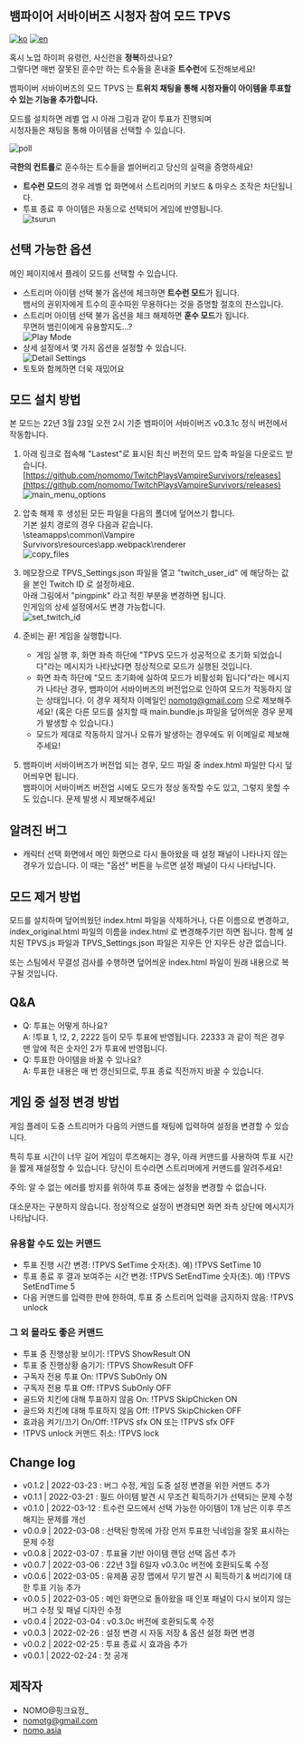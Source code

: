 ## 뱀파이어 서바이버즈 시청자 참여 모드 TPVS

[![ko](https://img.shields.io/badge/lang-ko--kr-green.svg)](https://github.com/nomomo/TwitchPlaysVampireSurvivors/blob/main/README.md)
[![en](https://img.shields.io/badge/lang-en-red.svg)](https://github.com/nomomo/TwitchPlaysVampireSurvivors/blob/main/README.en.md)

혹시 노업 하이퍼 유령런, 사신런을 **정복**하셨나요?<br />
그렇다면 매번 잘못된 훈수만 하는 트수들을 혼내줄 **트수런**에 도전해보세요!

뱀파이버 서바이버즈의 모드 TPVS 는 **트위치 채팅을 통해 시청자들이 아이템을 투표할 수 있는 기능을 추가합니다.**<br />

모드를 설치하면 레벨 업 시 아래 그림과 같이 투표가 진행되며<br />
시청자들은 채팅을 통해 아이템을 선택할 수 있습니다.

![poll](https://raw.githubusercontent.com/nomomo/TwitchPlaysVampireSurvivors/main/images/1_poll.png)

**극한의 컨트롤**로 훈수하는 트수들을 썰어버리고 당신의 실력을 증명하세요!

- **트수런 모드**의 경우 레벨 업 화면에서 스트리머의 키보드 & 마우스 조작은 차단됩니다.
- 투표 종료 후 아이템은 자동으로 선택되어 게임에 반영됩니다.<br />
![tsurun](https://raw.githubusercontent.com/nomomo/TwitchPlaysVampireSurvivors/main/images/2_tsr.png)

## 선택 가능한 옵션 

메인 페이지에서 플레이 모드를 선택할 수 있습니다.

- 스트리머 아이템 선택 불가 옵션에 체크하면 **트수런 모드**가 됩니다.<br />뱀서의 권위자에게 트수의 훈수따윈 무용하다는 것을 증명할 절호의 찬스입니다.
- 스트리머 아이템 선택 불가 옵션을 체크 해제하면 **훈수 모드**가 됩니다.<br />무면허 뱀린이에게 유용할지도...?<br />
![Play Mode](https://raw.githubusercontent.com/nomomo/TwitchPlaysVampireSurvivors/main/images/mode.png)
- 상세 설정에서 몇 가지 옵션을 설정할 수 있습니다.<br />
![Detail Settings](https://raw.githubusercontent.com/nomomo/TwitchPlaysVampireSurvivors/main/images/detailSettings.png)
- 토토와 함께하면 더욱 재밌어요

## 모드 설치 방법

본 모드는 22년 3월 23일 오전 2시 기준 뱀파이어 서바이버즈 v0.3.1c 정식 버전에서 작동합니다.

1. 아래 링크로 접속해 "Lastest"로 표시된 최신 버전의 모드 압축 파일을 다운로드 받습니다.
[https://github.com/nomomo/TwitchPlaysVampireSurvivors/releases](https://github.com/nomomo/TwitchPlaysVampireSurvivors/releases)
![main_menu_options](https://raw.githubusercontent.com/nomomo/TwitchPlaysVampireSurvivors/main/images/5_download.png)

2. 압축 해제 후 생성된 모든 파일을 다음의 폴더에 덮어쓰기 합니다.<br />
기본 설치 경로의 경우 다음과 같습니다.<br />
\steamapps\common\Vampire Survivors\resources\app\.webpack\renderer<br />
![copy_files](https://raw.githubusercontent.com/nomomo/TwitchPlaysVampireSurvivors/main/images/6_install.png)

3. 메모장으로 TPVS_Settings.json 파일을 열고 "twitch_user_id" 에 해당하는 값을 본인 Twitch ID 로 설정하세요.<br />아래 그림에서 "pingpink" 라고 적힌 부분을 변경하면 됩니다.<br />인게임의 상세 설정에서도 변경 가능합니다.<br />
![set_twitch_id](https://raw.githubusercontent.com/nomomo/TwitchPlaysVampireSurvivors/main/images/3_settings.png)

4. 준비는 끝! 게임을 실행합니다.
    - 게임 실행 후, 화면 좌측 하단에 "TPVS 모드가 성공적으로 초기화 되었습니다"라는 메시지가 나타났다면 정상적으로 모드가 실행된 것입니다.
    - 화면 좌측 하단에 "모드 초기화에 실하여 모드가 비활성화 됩니다"라는 메시지가 나타난 경우, 뱀파이어 서바이버즈의 버전업으로 인하여 모드가 작동하지 않는 상태입니다. 이 경우 제작자 이메일인 nomotg@gmail.com 으로 제보해주세요! (혹은 다른 모드를 설치할 때 main.bundle.js 파일을 덮어씌운 경우 문제가 발생할 수 있습니다.)
    - 모드가 제대로 작동하지 않거나 오류가 발생하는 경우에도 위 이메일로 제보해주세요!

5. 뱀파이버 서바이버즈가 버전업 되는 경우, 모드 파일 중 index.html 파일만 다시 덮어씌우면 됩니다.<br />뱀파이어 서바이버즈 버전업 시에도 모드가 정상 동작할 수도 있고, 그렇지 못할 수도 있습니다. 문제 발생 시 제보해주세요!

## 알려진 버그

- 캐릭터 선택 화면에서 메인 화면으로 다시 돌아왔을 때 설정 패널이 나타나지 않는 경우가 있습니다. 이 때는 "옵션" 버튼을 누르면 설정 패널이 다시 나타납니다.

## 모드 제거 방법

모드를 설치하며 덮어씌웠던 index.html 파일을 삭제하거나, 다른 이름으로 변경하고, index_original.html 파일의 이름을 index.html 로 변경해주기만 하면 됩니다.
함께 설치된 TPVS.js 파일과 TPVS_Settings.json 파일은 지우든 안 지우든 상관 없습니다.

또는 스팀에서 무결성 검사를 수행하면 덮어씌운 index.html 파일이 원래 내용으로 복구될 것입니다.

## Q&A

- Q: 투표는 어떻게 하나요?<br />A: !투표 1, !2, 2, 2222 등이 모두 투표에 반영됩니다. 22333 과 같이 적은 경우 맨 앞에 적은 숫자인 2가 투표에 반영됩니다.
- Q: 투표한 아이템을 바꿀 수 있나요?<br />A: 투표한 내용은 매 번 갱신되므로, 투표 종료 직전까지 바꿀 수 있습니다.

## 게임 중 설정 변경 방법

게임 플레이 도중 스트리머가 다음의 커맨드를 채팅에 입력하여 설정을 변경할 수 있습니다.

특히 투표 시간이 너무 길어 게임이 루즈해지는 경우, 아래 커맨드를 사용하여 투표 시간을 짧게 재설정할 수 있습니다. 당신이 트수라면 스트리머에게 커맨드를 알려주세요!

주의: 알 수 없는 에러를 방지를 위하여 투표 중에는 설정을 변경할 수 없습니다.

대소문자는 구분하지 않습니다. 정상적으로 설정이 변경되면 화면 좌측 상단에 메시지가 나타납니다.

### 유용할 수도 있는 커맨드

- 투표 진행 시간 변경: !TPVS SetTime 숫자(초). 예) !TPVS SetTime 10
- 투표 종료 후 결과 보여주는 시간 변경: !TPVS SetEndTime 숫자(초). 예) !TPVS SetEndTime 5
- 다음 커맨드를 입력한 판에 한하여, 투표 중 스트리머 입력을 금지하지 않음: !TPVS unlock

### 그 외 몰라도 좋은 커맨드

- 투표 중 진행상황 보이기: !TPVS ShowResult ON
- 투표 중 진행상황 숨기기: !TPVS ShowResult OFF
- 구독자 전용 투표 On: !TPVS SubOnly ON
- 구독자 전용 투표 Off: !TPVS SubOnly OFF
- 골드와 치킨에 대해 투표하지 않음 On: !TPVS SkipChicken ON
- 골드와 치킨에 대해 투표하지 않음 Off: !TPVS SkipChicken OFF
- 효과음 켜기/끄기 On/Off: !TPVS sfx ON 또는 !TPVS sfx OFF
- !TPVS unlock 커맨드 취소: !TPVS lock

## Change log

- v0.1.2 | 2022-03-23 : 버그 수정, 게임 도중 설정 변경을 위한 커맨드 추가
- v0.1.1 | 2022-03-21 : 필드 아이템 발견 시 무조건 획득하기가 선택되는 문제 수정
- v0.1.0 | 2022-03-12 : 트수런 모드에서 선택 가능한 아이템이 1개 남은 이후 루즈해지는 문제를 개선
- v0.0.9 | 2022-03-08 : 선택된 항목에 가장 먼저 투표한 닉네임을 잘못 표시하는 문제 수정
- v0.0.8 | 2022-03-07 : 투표율 기반 아이템 랜덤 선택 옵션 추가
- v0.0.7 | 2022-03-06 : 22년 3월 6일자 v0.3.0c 버전에 호환되도록 수정
- v0.0.6 | 2022-03-05 : 유제품 공장 맵에서 무기 발견 시 획득하기 & 버리기에 대한 투표 기능 추가
- v0.0.5 | 2022-03-05 : 메인 화면으로 돌아왔을 때 인포 패널이 다시 보이지 않는 버그 수정 및 패널 디자인 수정
- v0.0.4 | 2022-03-04 : v0.3.0c 버전에 호환되도록 수정
- v0.0.3 | 2022-02-26 : 설정 변경 시 자동 저장 & 옵션 설정 화면 변경
- v0.0.2 | 2022-02-25 : 투표 종료 시 효과음 추가
- v0.0.1 | 2022-02-24 : 첫 공개

## 제작자

- NOMO@핑크요정_
- nomotg@gmail.com
- [nomo.asia](https://nomo.asia)
